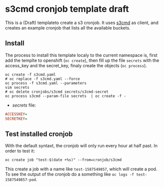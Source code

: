 # s3cmd cronjob template draft

This is a (Draft) templateto create a s3 cronjob. It uses [s3cmd](https://github.com/s3tools/s3cmd) as client, and creates an example cronjob that lists all the available buckets.

## Install

The process to install this template localy to the current namespace is, first add the templte to openshift (`oc create`), then fill up the file `secrets` with the access_key and the secret_key, finaly create the objects (`oc process`).

```console
oc create -f s3cmd.yaml
# oc replace -f s3cmd.yaml --force
oc process -f s3cmd.yaml --parameters
vim secrets
# oc delete cronjobs/s3cmd secrets/s3cmd-secret
oc process s3cmd --param-file secrets  | oc create -f -
```

* *secrets* file:

```ini
ACCESSKEY=
SECRETKEY=
```

## Test installed cronjob

With the default syntaxt, the cronjob will only run every hour at half past. In order to test it:

```console
oc create job "test-$(date +%s)" --from=cronjob/s3cmd
```

This create a job with a name like `test-1587549857`, which will create a pod. To see the output of the cronjob do a something like `oc logs -f test-1587549857-pod`.
